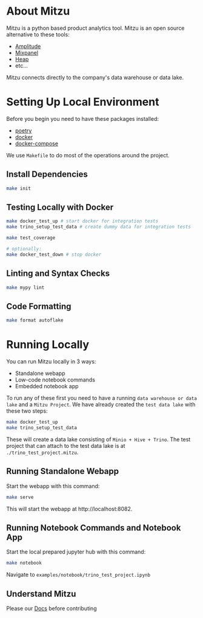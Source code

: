 # About Mitzu

Mitzu is a python based product analytics tool. Mitzu is an open source alternative to these tools:
- [Amplitude](https://amplitude.com/)
- [Mixpanel](https://mixpanel.com/)
- [Heap](https://heap.io/)
- etc...

Mitzu connects directly to the company's data warehouse or data lake.

# Setting Up Local Environment

Before you begin you need to have these packages installed:
- [poetry](https://python-poetry.org/)
- [docker](https://www.docker.com/)
- [docker-compose](https://docs.docker.com/compose/)

We use `Makefile` to do most of the operations around the project.


## Install Dependencies

```bash
make init
```

## Testing Locally with Docker

```bash
make docker_test_up # start docker for integration tests
make trino_setup_test_data # create dummy data for integration tests

make test_coverage

# optionally:
make docker_test_down # stop docker
```

## Linting and Syntax Checks

```bash
make mypy lint
```

## Code Formatting

```bash
make format autoflake
```

# Running Locally

You can run Mitzu locally in 3 ways:

- Standalone webapp
- Low-code notebook commands
- Embedded notebook app

To run any of these first you need to have a running `data warehouse or data lake` and a `Mitzu Project`. We have already created the `test data lake` with these two steps:

```bash
make docker_test_up
make trino_setup_test_data
```

These will create a data lake consisting of `Minio + Hive + Trino`.
The test project that can attach to the test data lake is at  `./trino_test_project.mitzu`.

## Running Standalone Webapp

Start the webapp with this command:
```bash
make serve
```

This will start the webapp at http://localhost:8082.

## Running Notebook Commands and Notebook App

Start the local prepared jupyter hub with this command:

```bash
make notebook
```
Navigate to `examples/notebook/trino_test_project.ipynb`


## Understand Mitzu

Please our [Docs](DOCS.md) before contributing